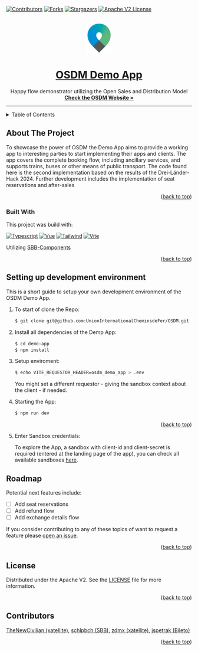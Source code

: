 <div id="top"></div>
<!-- PROJECT SHIELDS -->
<!--
*** Using markdown "reference style" links for readability.
*** Reference links are enclosed in brackets [ ] instead of parentheses ( ).
*** See the bottom of this document for the declaration of the reference variables
*** for contributors-url, forks-url, etc. This is an optional, concise syntax you may use.
*** https://www.markdownguide.org/basic-syntax/#reference-style-links
*** This README has been based on https://github.com/othneildrew/Best-README-Template
-->

[![Contributors][contributors-shield]][contributors-url]
[![Forks][forks-shield]][forks-url]
[![Stargazers][stars-shield]][stars-url]
[![Apache V2 License][license-shield]][license-url]

<!-- PROJECT LOGO -->
<br />
<div align="center">
  <a href="https://osdm.io/">
    <img src="documentation/resources/logo_osdm.png" alt="OSDM" height="80">
    <h1>OSDM Demo App</h1>
  </a>
  <p align="center">
    Happy flow demonstrator utilizing the Open Sales and Distribution Model
    <br />
    <a href="https://osdm.io/"><strong>Check the OSDM Website »</strong></a>
    <br />
  <hr />
  </p>
</div>

<!-- TABLE OF CONTENTS -->
<details>
  <summary>Table of Contents</summary>
  <ol>
    <li>
      <a href="#about-the-project">About The Project</a>
      <ul>
        <li><a href="#built-with">Built With</a></li>
      </ul>
    </li>
    <li>
      <a href="#setting-up-development-environment">Setting up development enviroment</a>
    </li>
    <li><a href="#roadmap">Roadmap</a></li>
    <li><a href="#license">License</a></li>
    <li><a href="#contributors">Contributors</a></li>
  </ol>
</details>

<!-- ABOUT THE PROJECT -->

## About The Project

To showcase the power of OSDM the Demo App aims to provide a working app to interesting parties to start implementing their apps and clients. The app covers the complete booking flow, including ancillary services, and supports trains, buses or other means of public transport.
The code found here is the second implementation based on the results of the Drei-Länder-Hack 2024. Further development includes the implementation of seat reservations and after-sales 

<p align="right">(<a href="#top">back to top</a>)</p>

### Built With

This project was build with:

[![Typescript][Typescript]][Typescript-url]
[![Vue][Vue.js]][Vue-url]
[![Tailwind][Tailwind]][Tailwind-url]
[![Vite][Vite]][Vite-url]

Utilizing [SBB-Components][Sbb-components-url]

<p align="right">(<a href="#top">back to top</a>)</p>

<!-- USAGE EXAMPLES -->
<!--
## Usage

<p align="right">(<a href="#top">back to top</a>)</p> -->

<!-- GETTING STARTED -->

## Setting up development environment

This is a short guide to setup your own development environment of the OSDM Demo App.

1. To start of clone the Repo:

   ```sh
   $ git clone git@github.com:UnionInternationalCheminsdeFer/OSDM.git
   ```

2. Install all dependencies of the Demp App:

   ```sh
   $ cd demo-app
   $ npm install
   ```

3. Setup enviroment:

   ```sh
   $ echo VITE_REQUESTOR_HEADER=osdm_demo_app > .env
   ```

   You might set a different requestor - giving the sandbox context about the client - if needed.

4. Starting the App:
   ```sh
   $ npm run dev
   ```
   <p align="right">(<a href="#top">back to top</a>)</p>

5. Enter Sandbox credentials:

    To explore the App, a sandbox with client-id and client-secret is required (entered at the landing page of the app), you can check all available sandboxes [here][sandbox-list-url].

<!-- ROADMAP -->
## Roadmap

Potential next features include:

- [ ] Add seat reservations
- [ ] Add refund flow
- [ ] Add exchange details flow

If you consider contributing to any of these topics of want to request a feature please [open an issue](https://github.com/UnionInternationalCheminsdeFer/OSDM/issues/new/choose).


<p align="right">(<a href="#readme-top">back to top</a>)</p>


<!-- LICENSE -->
## License

Distributed under the Apache V2. See the [LICENSE](../LICENSE) file for more information.

<p align="right">(<a href="#top">back to top</a>)</p>

<!-- CONTACT -->

## Contributors

[TheNewCivilian (xatellite)](https://gitlab.com/TheNewCivilian), [schlpbch (SBB)](https://gitlab.com/schlpbch), [zdmx (xatellite)](https://gitlab.com/zdmx), [jspetrak (Bileto)](https://gitlab.com/jspetrak)

<p align="right">(<a href="#top">back to top</a>)</p>

<!-- MARKDOWN LINKS & IMAGES -->
<!-- https://www.markdownguide.org/basic-syntax/#reference-style-links -->

[contributors-shield]: https://img.shields.io/github/contributors/UnionInternationalCheminsdeFer/OSDM.svg?style=for-the-badge
[contributors-url]: https://github.com/UnionInternationalCheminsdeFer/OSDM/contributors

[forks-shield]: https://img.shields.io/github/forks/UnionInternationalCheminsdeFer/OSDM.svg?style=for-the-badge
[forks-url]: https://github.com/UnionInternationalCheminsdeFer/OSDM/network/members

[stars-shield]: https://img.shields.io/github/stars/UnionInternationalCheminsdeFer/OSDM.svg?style=for-the-badge
[stars-url]: https://github.com/UnionInternationalCheminsdeFer/OSDM/stargazers

[issues-url]: https://github.com/UnionInternationalCheminsdeFer/OSDM/issues

[license-shield]: https://img.shields.io/github/license/UnionInternationalCheminsdeFer/OSDM.svg?style=for-the-badge
[license-url]: ./LICENSE.txt

[Typescript]: https://img.shields.io/badge/Typescript-35495E?style=for-the-badge&logo=TypeScript&logoColor=3178C6
[Typescript-url]: https://www.typescriptlang.org/

[Vue.js]: https://img.shields.io/badge/Vue.js-35495E?style=for-the-badge&logo=vue.js&logoColor=06B6D4
[Vue-url]: https://vuejs.org/

[Tailwind]: https://img.shields.io/badge/Tailwind-35495E?style=for-the-badge&logo=tailwind-css&logoColor=3178C6
[Tailwind-url]: https://tailwindcss.com/

[Vite]: https://img.shields.io/badge/Vite-35495E?style=for-the-badge&logo=Vite&logoColor=646CFF
[Vite-url]: https://vitejs.dev/

[Sbb-components-url]: https://lyne-storybook.app.sbb.ch/?path=/docs/introduction-getting-started--docs

[sandbox-list-url]: https://osdm.io/tools/sandboxes/